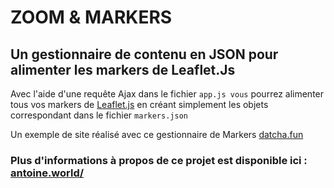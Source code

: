 # ZOOM & MARKERS
## Un gestionnaire de contenu en JSON pour alimenter les markers de Leaflet.Js

Avec l'aide d'une requête Ajax dans le fichier `app.js vous` pourrez alimenter tous vos markers de [Leaflet.js](https://leafletjs.com/) en créant simplement les objets correspondant dans le fichier `markers.json`

Un exemple de site réalisé avec ce gestionnaire de Markers [datcha.fun](https://datcha.fun)

### Plus d'informations à propos de ce projet est disponible ici : [antoine.world/](https://antoine.world/page/datcha)
